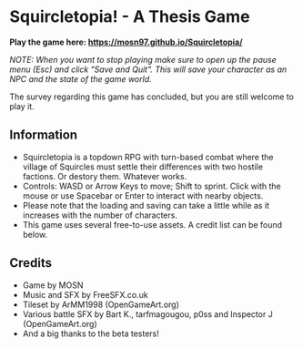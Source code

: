 # Squircletopia! - A Thesis Game

**Play the game here: https://mosn97.github.io/Squircletopia/**

*NOTE: When you want to stop playing make sure to open up the pause menu (Esc) and click "Save and Quit". This will save your character as an NPC and the state of the game world.*

The survey regarding this game has concluded, but you are still welcome to play it.

## Information

- Squircletopia is a topdown RPG with turn-based combat where the village of Squircles must settle their differences with two hostile factions. Or destory them. Whatever works.
- Controls: WASD or Arrow Keys to move; Shift to sprint. Click with the mouse or use Spacebar or Enter to interact with nearby objects.
- Please note that the loading and saving can take a little while as it increases with the number of characters.
- This game uses several free-to-use assets. A credit list can be found below.

## Credits

- Game by MOSN
- Music and SFX by FreeSFX.co.uk
- Tileset by ArMM1998 (OpenGameArt.org)
- Various battle SFX by Bart K., tarfmagougou, p0ss and Inspector J (OpenGameArt.org)
- And a big thanks to the beta testers!
